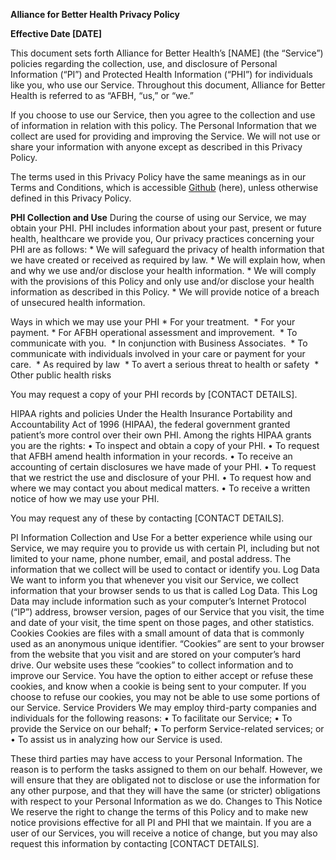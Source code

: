 **Alliance for Better Health Privacy Policy**

**Effective Date [DATE]**

This document sets forth Alliance for Better Health’s [NAME] (the “Service”) policies regarding the collection, use, and disclosure of Personal Information (“PI”) and Protected Health Information (“PHI”) for individuals like you, who use our Service. Throughout this document, Alliance for Better Health is referred to as “AFBH, “us,” or “we.”

If you choose to use our Service, then you agree to the collection and use of information in relation with this policy. The Personal Information that we collect are used for providing and improving the Service. We will not use or share your information with anyone except as described in this Privacy Policy.

The terms used in this Privacy Policy have the same meanings as in our Terms and Conditions, which is accessible [Github](hhtp://github.com) (here), unless otherwise defined in this Privacy Policy.

**PHI Collection and Use**
During the course of using our Service, we may obtain your PHI. PHI includes information about your past, present or future health, healthcare we provide you, Our privacy practices concerning your PHI are as follows:
    * We will safeguard the privacy of health information that we have created or received as required by law.
    * We will explain how, when and why we use and/or disclose your health information.
    * We will comply with the provisions of this Policy and only use and/or disclose your health information as described in         this Policy.
    * We will provide notice of a breach of unsecured health information.

Ways in which we may use your PHI
    * For your treatment. 
    * For your payment.
    * For AFBH operational assessment and improvement. 
    * To communicate with you. 
    * In conjunction with Business Associates.  
    * To communicate with individuals involved in your care or payment for your care. 
    * As required by law 
    * To avert a serious threat to health or safety 
    * Other public health risks 

You may request a copy of your PHI records by [CONTACT DETAILS].

HIPAA rights and policies
Under the Health Insurance Portability and Accountability Act of 1996 (HIPAA), the federal government granted patient’s more control over their own PHI. Among the rights HIPAA grants you are the rights:
    • To inspect and obtain a copy of your PHI.
    • To request that AFBH amend health information in your records.
    • To receive an accounting of certain disclosures we have made of your PHI.
    • To request that we restrict the use and disclosure of your PHI.
    • To request how and where we may contact you about medical matters.
    • To receive a written notice of how we may use your PHI.

You may request any of these by contacting [CONTACT DETAILS].

PI Information Collection and Use
For a better experience while using our Service, we may require you to provide us with certain PI, including but not limited to your name, phone number, email, and postal address. The information that we collect will be used to contact or identify you.
Log Data
We want to inform you that whenever you visit our Service, we collect information that your browser sends to us that is called Log Data. This Log Data may include information such as your computer’s Internet Protocol (“IP”) address, browser version, pages of our Service that you visit, the time and date of your visit, the time spent on those pages, and other statistics.
Cookies
Cookies are files with a small amount of data that is commonly used as an anonymous unique identifier. “Cookies” are sent to your browser from the website that you visit and are stored on your computer’s hard drive.
Our website uses these “cookies” to collect information and to improve our Service. You have the option to either accept or refuse these cookies, and know when a cookie is being sent to your computer. If you choose to refuse our cookies, you may not be able to use some portions of our Service.
Service Providers
We may employ third-party companies and individuals for the following reasons:
    • To facilitate our Service;
    • To provide the Service on our behalf;
    • To perform Service-related services; or
    • To assist us in analyzing how our Service is used.

These third parties may have access to your Personal Information. The reason is to perform the tasks assigned to them on our behalf. However, we will ensure that they are obligated not to disclose or use the information for any other purpose, and that they will have the same (or stricter) obligations with respect to your Personal Information as we do.
Changes to This Notice
We reserve the right to change the terms of this Policy and to make new notice provisions effective for all PI and PHI that we maintain. If you are a user of our Services, you will receive a notice of change, but you may also request this information by contacting [CONTACT DETAILS].
